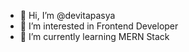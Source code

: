- 👋 Hi, I’m @devitapasya
- 👀 I’m interested in Frontend Developer
- 🌱 I’m currently learning MERN Stack


<!---
devitapasya/devitapasya is a ✨ special ✨ repository because its `README.md` (this file) appears on your GitHub profile.
You can click the Preview link to take a look at your changes.
--->
